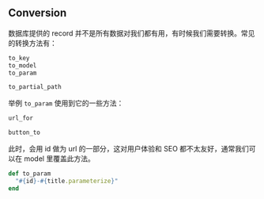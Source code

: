 ## Conversion

数据库提供的 record 并不是所有数据对我们都有用，有时候我们需要转换。常见的转换方法有：

```ruby
to_key
to_model
to_param

to_partial_path
```

举例 `to_param`
使用到它的一些方法：

```ruby
url_for

button_to
```

此时，会用 id 做为 url 的一部分，这对用户体验和 SEO 都不太友好，通常我们可以在 model 里覆盖此方法。

```ruby
def to_param
  "#{id}-#{title.parameterize}"
end
```
